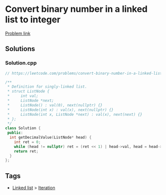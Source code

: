 # Convert binary number in a linked list to integer

[Problem link](https://leetcode.com/problems/convert-binary-number-in-a-linked-list-to-integer)

## Solutions


### Solution.cpp
```cpp
// https://leetcode.com/problems/convert-binary-number-in-a-linked-list-to-integer

/**
 * Definition for singly-linked list.
 * struct ListNode {
 *     int val;
 *     ListNode *next;
 *     ListNode() : val(0), next(nullptr) {}
 *     ListNode(int x) : val(x), next(nullptr) {}
 *     ListNode(int x, ListNode *next) : val(x), next(next) {}
 * };
 */
class Solution {
 public:
  int getDecimalValue(ListNode* head) {
    int ret = 0;
    while (head != nullptr) ret = (ret << 1) | head->val, head = head->next;
    return ret;
  }
};
```
## Tags

* [Linked list](/Collections/linked-list.md#linked-list) > [Iteration](/Collections/linked-list.md#iteration)
